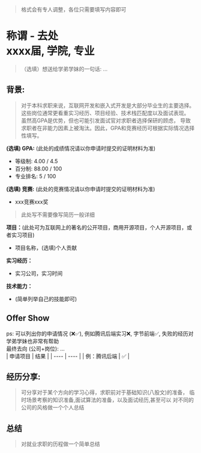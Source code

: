 > 格式会有专人调整，各位只需要填写内容即可

# 称谓 - 去处<br>xxxx届, 学院, 专业
>（选填）想送给学弟学妹的一句话: ...<br>

## 背景:
    
> 对于本科求职来说，互联网开发和嵌入式开发是大部分毕业生的主要选择。
  这些岗位通常更看重实习经历、项目经验、技术栈匹配度以及面试表现。
  虽然高GPA是优势，但也可能引发面试官对求职者选择保研的顾虑，
  导致求职者在非能力因素上被淘汰。因此，GPA和竞赛经历可根据实际情况选择性填写。

**(选填) GPA:** (此处的成绩情况请以你申请时提交的证明材料为准) <br>
- 等级制: 4.00 / 4.5 <br>
- 百分制: 88.00 / 100 <br>
- 专业排名: 5 / 100 <br>

**(选填) 竞赛:** (此处的竞赛情况请以你申请时提交的证明材料为准) <br>
  - xxx竞赛xxx奖<br>

> 此处写不需要像写简历一般详细

**项目：**(此处可为互联网上的著名的公开项目，商用开源项目，个人开源项目，或者实习项目) <br>
  - 项目名称，(选填)个人贡献 <br>

**实习经历：**<br>
  - 实习公司，实习时间 <br>

**技术能力：**<br>
  - (简单列举自己的技能即可)<br>

## Offer Show
ps: 可以列出你的申请情况 (❌✅), 例如腾讯后端实习❌, 字节前端✅, 失败的经历对学弟学妹也非常有帮助<br>
最终去向 (公司+岗位): ...<br>
|  申请项目   | 结果 |
|  ----  | ----  |
| 例：腾讯后端  | ✅ |


## 经历分享:
> 可分享对于某个方向的学习心得，求职前对于基础知识(八股文)的准备，
  临时场景考察的知识准备,面试算法的准备，以及面试经历,甚至可以
  对不同的公司的风格做一个个人总结

## 总结
>对就业求职的历程做一个简单总结
